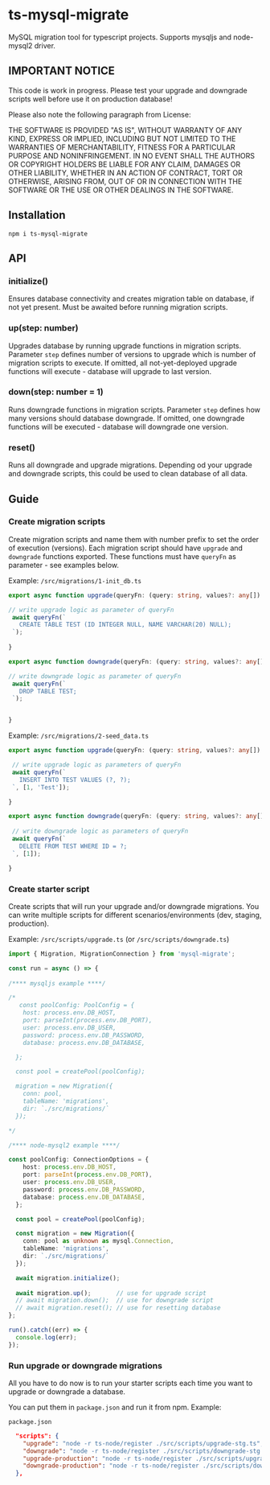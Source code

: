# ts-mysql-migrate

MySQL migration tool for typescript projects. Supports mysqljs and node-mysql2 driver.

## IMPORTANT NOTICE

This code is work in progress. Please test your upgrade and downgrade scripts well before use it on production database!

Please also note the following paragraph from License:


THE SOFTWARE IS PROVIDED "AS IS", WITHOUT WARRANTY OF ANY KIND, EXPRESS OR
IMPLIED, INCLUDING BUT NOT LIMITED TO THE WARRANTIES OF MERCHANTABILITY,
FITNESS FOR A PARTICULAR PURPOSE AND NONINFRINGEMENT. IN NO EVENT SHALL THE
AUTHORS OR COPYRIGHT HOLDERS BE LIABLE FOR ANY CLAIM, DAMAGES OR OTHER
LIABILITY, WHETHER IN AN ACTION OF CONTRACT, TORT OR OTHERWISE, ARISING FROM,
OUT OF OR IN CONNECTION WITH THE SOFTWARE OR THE USE OR OTHER DEALINGS IN THE
SOFTWARE.

## Installation

```ssh
npm i ts-mysql-migrate
```
## API

### initialize()

Ensures database connectivity and creates migration table on database, if not yet present. Must be awaited before running migration scripts.

### up(step: number)

Upgrades database by running upgrade functions in migration scripts. Parameter ```step``` defines number of versions to upgrade which is number of migration scripts to execute. If omitted, all not-yet-deployed upgrade functions will execute - database will upgrade to last version.

### down(step: number = 1)

Runs downgrade functions in migration scripts. Parameter ```step``` defines how many versions should database downgrade. If omitted, one downgrade functions will be executed - database will downgrade one version.

### reset()

Runs all downgrade and upgrade migrations. Depending od your upgrade and downgrade scripts, this could be used to clean database of all data.

## Guide

### Create migration scripts

Create migration scripts and name them with number prefix to set the order of execution (versions). Each migration script should have ```upgrade``` and ```downgrade``` functions exported. These functions must have ```queryFn``` as parameter - see examples below.



 Example: ```/src/migrations/1-init_db.ts```

 ```ts
 export async function upgrade(queryFn: (query: string, values?: any[]) => Promise<Array<any>>) {

// write upgrade logic as parameter of queryFn
  await queryFn(`
    CREATE TABLE TEST (ID INTEGER NULL, NAME VARCHAR(20) NULL);
  `);
  
}

export async function downgrade(queryFn: (query: string, values?: any[]) => Promise<Array<any>>) {

// write downgrade logic as parameter of queryFn
  await queryFn(`
    DROP TABLE TEST;
  `);


}

 ```

 Example: ```/src/migrations/2-seed_data.ts```

 ```ts
 export async function upgrade(queryFn: (query: string, values?: any[]) => Promise<Array<any>>) {

  // write upgrade logic as parameters of queryFn
  await queryFn(`
    INSERT INTO TEST VALUES (?, ?);
  `, [1, 'Test']);

}

export async function downgrade(queryFn: (query: string, values?: any[]) => Promise<Array<any>>) {
  
  // write downgrade logic as parameters of queryFn
  await queryFn(`
    DELETE FROM TEST WHERE ID = ?;
  `, [1]);

}

```

### Create starter script

Create scripts that will run your upgrade and/or downgrade migrations. You can write multiple scripts for different scenarios/environments (dev, staging, production).

Example: ```/src/scripts/upgrade.ts``` (or ```/src/scripts/downgrade.ts```)

```ts
import { Migration, MigrationConnection } from 'mysql-migrate';

const run = async () => {
  
/**** mysqljs example ****/

/*
   const poolConfig: PoolConfig = {
    host: process.env.DB_HOST,
    port: parseInt(process.env.DB_PORT),
    user: process.env.DB_USER,
    password: process.env.DB_PASSWORD,
    database: process.env.DB_DATABASE,

  };

  const pool = createPool(poolConfig);

  migration = new Migration({
    conn: pool,
    tableName: 'migrations',
    dir: `./src/migrations/`
  });

*/

/**** node-mysql2 example ****/

const poolConfig: ConnectionOptions = {
    host: process.env.DB_HOST,
    port: parseInt(process.env.DB_PORT),
    user: process.env.DB_USER,
    password: process.env.DB_PASSWORD,
    database: process.env.DB_DATABASE,
  };

  const pool = createPool(poolConfig);

  const migration = new Migration({
    conn: pool as unknown as mysql.Connection,
    tableName: 'migrations',
    dir: `./src/migrations/`
  });

  await migration.initialize();
  
  await migration.up();       // use for upgrade script
  // await migration.down();  // use for downgrade script 
  // await migration.reset(); // use for resetting database
};

run().catch((err) => {
  console.log(err);
});

```

### Run upgrade or downgrade migrations

All you have to do now is to run your starter scripts each time you want to upgrade or downgrade a database.

You can put them in ```package.json``` and run it from npm. Example:

```package.json```

```json
  "scripts": {
    "upgrade": "node -r ts-node/register ./src/scripts/upgrade-stg.ts",
    "downgrade": "node -r ts-node/register ./src/scripts/downgrade-stg.ts",
    "upgrade-production": "node -r ts-node/register ./src/scripts/upgrade-prod.ts",
    "downgrade-production": "node -r ts-node/register ./src/scripts/downgrade-prod.ts",
  },
```

